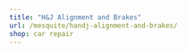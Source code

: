 ```yaml
---
title: "H&J Alignment and Brakes"
url: /mesquite/handj-alignment-and-brakes/
shop: car repair
---
```

